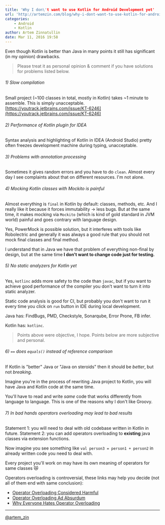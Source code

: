 ```yaml
---
title: 'Why I don\'t want to use Kotlin for Android Development yet'
url: 'http://artemzin.com/blog/why-i-dont-want-to-use-kotlin-for-android-development-yet/'
categories:
    - Android
    - Kotlin
author: Artem Zinnatullin
date: Mar 11, 2016 19:58
---
```

Even though Kotlin is better than Java in many points it still has significant (in my opinion) drawbacks.

> Please treat it as personal opinion & comment if you have solutions for problems listed below.

###### 1) Slow compilation

Small project (~100 classes in total, mostly in Kotlin) takes ~1 minute to assemble. This is simply unacceptable. [https://youtrack.jetbrains.com/issue/KT-6246](https://youtrack.jetbrains.com/issue/KT-6246)

###### 2) Performance of Kotlin plugin for IDEA

Syntax analysis and highlighting of Kotlin in IDEA (Android Studio) pretty often freezes development machine during typing, unacceptable.

###### 3) Problems with annotation processing

Sometimes it gives random errors and you have to do `clean`. Almost every day I see complaints about that on different resources. I'm not alone.

###### 4) Mocking Kotlin classes with Mockito is painful

Almost everything is `final` in Kotlin by default: classes, methods, etc. And I really like it because it forces immutability -> less bugs. But at the same time, it makes mocking via `Mockito` (which is kind of gold standard in JVM world) painful and goes contrary with language design.

Yes, PowerMock is possible solution, but it interferes with tools like Robolectric and generally it was always a good rule that you should not mock final classes and final method.

I understand that in Java we have that problem of everything non-final by design, but at the same time **I don't want to change code just for testing.**

###### 5) No static analyzers for Kotlin yet

Yes, `kotlinc` adds more safety to the code than `javac`, but if you want to achieve good performance of the compiler you don't want to turn it into static analyzer.

Static code analysis is good for CI, but probably you don't want to run it every time you click on `run` button in IDE during local development.

Java has: FindBugs, PMD, Checkstyle, Sonarqube, Error Prone, FB infer.

Kotlin has: `kotlinc`.

> Points above were objective, I hope. Points below are more subjective and personal.

###### 6) `==` does `equals()` instead of reference comparison

If Kotlin is "better" Java or "Java on steroids" then it should be _better_, but not _breaking_.

Imagine you're in the process of rewriting Java project to Kotlin, you will have Java and Kotlin code at the same time.

You'll have to read and write _same_ code that works differently from language to language. This is one of the reasons why I don't like Groovy.

###### 7) In bad hands operators overloading may lead to bad results

Statement 1: you will need to deal with old codebase written in Kotlin in future.
Statement 2: you can add operators overloading to **existing** java classes via extension functions.

Now imagine you see something like `val person3 = person1 + person2` in already written code you need to deal with.

Every project you'll work on may have its own meaning of operators for same classes 😿

Operators overloading is controversial, these links may help you decide (not all of them end with same conclusion):

* [Operator Overloading Considered Harmful](http://cafe.elharo.com/programming/operator-overloading-considered-harmful/)
* [Operator Overloading Ad Absurdum](http://james-iry.blogspot.ru/2009/03/operator-overloading-ad-absurdum.html)
* [Why Everyone Hates Operator Overloading](http://blog.jooq.org/2014/02/10/why-everyone-hates-operator-overloading/)

***

[@artem_zin](https://twitter.com/artem_zin)
